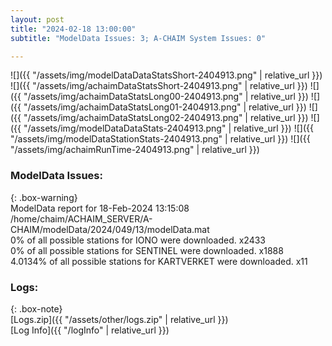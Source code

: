 ```yaml
---
layout: post
title: "2024-02-18 13:00:00"
subtitle: "ModelData Issues: 3; A-CHAIM System Issues: 0"

---
```


![]({{ "/assets/img/modelDataDataStatsShort-2404913.png" | relative_url }})
![]({{ "/assets/img/achaimDataStatsShort-2404913.png" | relative_url }})
![]({{ "/assets/img/achaimDataStatsLong00-2404913.png" | relative_url }})
![]({{ "/assets/img/achaimDataStatsLong01-2404913.png" | relative_url }})
![]({{ "/assets/img/achaimDataStatsLong02-2404913.png" | relative_url }})
![]({{ "/assets/img/modelDataDataStats-2404913.png" | relative_url }})
![]({{ "/assets/img/modelDataStationStats-2404913.png" | relative_url }})
![]({{ "/assets/img/achaimRunTime-2404913.png" | relative_url }})


### ModelData Issues:  
  
{: .box-warning}  
 ModelData report for 18-Feb-2024 13:15:08   
 /home/chaim/ACHAIM_SERVER/A-CHAIM/modelData/2024/049/13/modelData.mat   
 0% of all possible stations for IONO were downloaded. x2433   
 0% of all possible stations for SENTINEL were downloaded. x1888   
 4.0134% of all possible stations for KARTVERKET were downloaded. x11   
  


### Logs:  
  
{: .box-note}  
[Logs.zip]({{ "/assets/other/logs.zip" | relative_url }})  
[Log Info]({{ "/logInfo" | relative_url }})  
